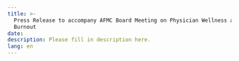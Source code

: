 ```yaml
---
title: >-
  Press Release to accompany AFMC Board Meeting on Physician Wellness and
  Burnout
date:
description: Please fill in description here.
lang: en
---
```

